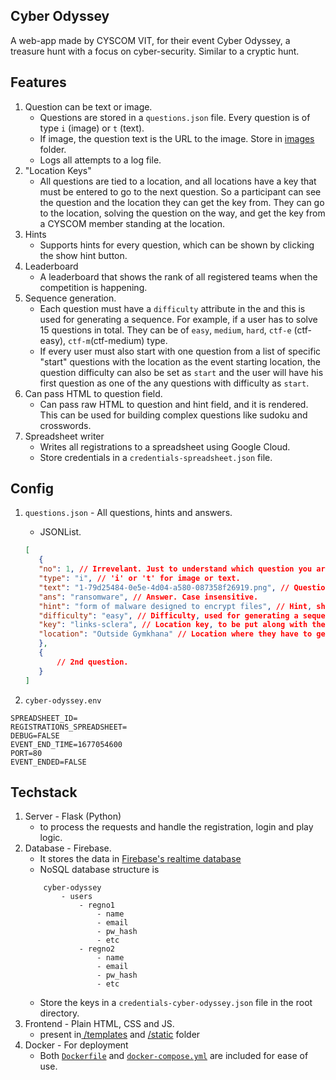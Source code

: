 ## Cyber Odyssey

A web-app made by CYSCOM VIT, for their event Cyber Odyssey, a treasure hunt with a focus on cyber-security. Similar to a cryptic hunt.

## Features

1. Question can be text or image.
    - Questions are stored in a `questions.json` file. Every question is of type `i` (image) or `t` (text).
    - If image, the question text is the URL to the image. Store in [images](static/images/questions) folder.
    - Logs all attempts to a log file.
2. "Location Keys"
    - All questions are tied to a location, and all locations have a key that must be entered to go to the next question. So a participant can see the question and the location they can get the key from. They can go to the location, solving the question on the way, and get the key from a CYSCOM member standing at the location.
3. Hints
    - Supports hints for every question, which can be shown by clicking the show hint button.
4. Leaderboard
     - A leaderboard that shows the rank of all registered teams when the competition is happening.
4. Sequence generation.
    - Each question must have a `difficulty` attribute in the and this is used for generating a sequence. For example, if a user has to solve 15 questions in total. They can be of `easy`, `medium`, `hard`, `ctf-e` (ctf-easy), `ctf-m`(ctf-medium) type.
    - If every user must also start with one question from a list of specific "start" questions with the location as the event starting location, the question difficulty can also be set as `start` and the user will have his first question as one of the any questions with difficulty as `start`.
5. Can pass HTML to question field.
    - Can pass raw HTML to question and hint field, and it is rendered. This can be used for building complex questions like sudoku and crosswords.
6. Spreadsheet writer
    - Writes all registrations to a spreadsheet using Google Cloud.
    - Store credentials in a `credentials-spreadsheet.json` file.

## Config

1. `questions.json` - All questions, hints and answers.
    - JSONList.
    ```JSON
    [
       {
       "no": 1, // Irrevelant. Just to understand which question you are editing if the file has many questions.
       "type": "i", // 'i' or 't' for image or text.
       "text": "1-79d25484-0e5e-4d04-a580-087358f26919.png", // Question text or file name. Images must be stored in /static/images folder.
       "ans": "ransomware", // Answer. Case insensitive.
       "hint": "form of malware designed to encrypt files", // Hint, shown when user clicks show hint button on the play site
       "difficulty": "easy", // Difficulty, used for generating a sequence of questions for every user, i.e solve easy questions first and then medium and then hard, etc.
       "key": "links-sclera", // Location key, to be put along with the actual answer.
       "location": "Outside Gymkhana" // Location where they have to get the key from.
       },
       {
           // 2nd question.
       }
    ]
    ```

2. `cyber-odyssey.env`
```
SPREADSHEET_ID=
REGISTRATIONS_SPREADSHEET=
DEBUG=FALSE
EVENT_END_TIME=1677054600
PORT=80
EVENT_ENDED=FALSE
```

## Techstack

1. Server - Flask (Python)
    - to process the requests and handle the registration, login and play logic.
2. Database - Firebase.
    - It stores the data in [Firebase's realtime database](https://firebase.google.com/products/realtime-database)
    - NoSQL database structure is
    ```
        cyber-odyssey
            - users
                - regno1
                    - name
                    - email
                    - pw_hash
                    - etc
                - regno2
                    - name
                    - email
                    - pw_hash
                    - etc
    ```
    - Store the keys in a `credentials-cyber-odyssey.json` file in the root directory.
3. Frontend - Plain HTML, CSS and JS.
    - present in[ /templates](/templates/) and [/static](/static/) folder
4. Docker - For deployment
    - Both [`Dockerfile`](Dockerfile) and [`docker-compose.yml`](docker-compose.yml) are included for ease of use.
